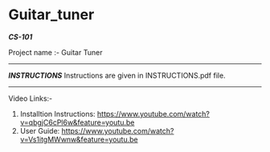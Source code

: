 # Guitar_tuner

*******CS-101*******

Project name :- Guitar Tuner

***********************************************************************************************************************************************************************************

*****INSTRUCTIONS*****
Instructions are given in INSTRUCTIONS.pdf file.

***********************************************************************************************************************************************************************************

Video Links:-
1. Installtion Instructions: https://www.youtube.com/watch?v=qbgjC6cPl6w&feature=youtu.be
2. User Guide: https://www.youtube.com/watch?v=Vs1itgMWwnw&feature=youtu.be
